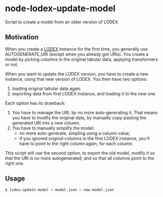 # node-lodex-update-model
Script to create a model from an older version of LODEX.

## Motivation
When you create a [LODEX](https://github.com/Inist-CNRS/lodex) instance for the
first time, you generally use AUTOGENERATE_URI (except when you already got
URIs). You create a model by picking columns in the original tabular data,
applying transformers or not.

When you want to update the LODEX version, you have to create a new instance,
using that new version of LODEX. You then have two options:

1. loading original tabular data again
2. exporting data from first LODEX instance, and loading it to the new one

Each option has its drawback:

1. You have to manage the URI, by no more auto-generating it. That means you
   have to modify the original data, by manually copy-pasting the generated URI
   into a new column.
2. You have to manually simplify the model:
   - no more auto-generate, simpling using a column value,
   - if you ignored original columns in the first LODEX instance, you'll have to
     point to the right column again, for each column.

This script will use the second option, to export the old model, modify it so
that the URI is no more autogenerated, and so that all columns point to the
right one.

## Usage

```bash
$ lodex-update-model < model.json > new-model.json
```
